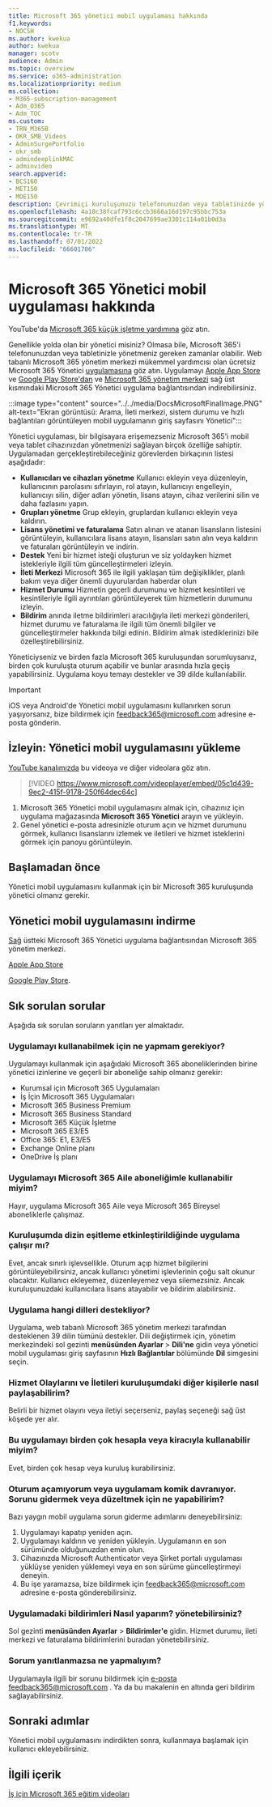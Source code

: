 ```yaml
---
title: Microsoft 365 yönetici mobil uygulaması hakkında
f1.keywords:
- NOCSH
ms.author: kwekua
author: kwekua
manager: scotv
audience: Admin
ms.topic: overview
ms.service: o365-administration
ms.localizationpriority: medium
ms.collection:
- M365-subscription-management
- Adm_O365
- Adm_TOC
ms.custom:
- TRN_M365B
- OKR_SMB_Videos
- AdminSurgePortfolio
- okr_smb
- admindeeplinkMAC
- adminvideo
search.appverid:
- BCS160
- MET150
- MOE150
description: Çevrimiçi kuruluşunuzu telefonunuzdan veya tabletinizde yönetmek için web tabanlı Microsoft 365 yönetim merkezi eşlikçiniz olan Microsoft 365 Yönetici uygulamasını edinin.
ms.openlocfilehash: 4a10c38fcaf793c6ccb3666a16d197c95bbc753a
ms.sourcegitcommit: e9692a40dfe1f8c2047699ae3301c114a01b0d3a
ms.translationtype: MT
ms.contentlocale: tr-TR
ms.lasthandoff: 07/01/2022
ms.locfileid: "66601706"
---
```

# <a name="about-the-microsoft-365-admin-mobile-app"></a>Microsoft 365 Yönetici mobil uygulaması hakkında

YouTube'da [Microsoft 365 küçük işletme yardımına](https://go.microsoft.com/fwlink/?linkid=2197659) göz atın.

Genellikle yolda olan bir yönetici misiniz? Olmasa bile, Microsoft 365'i telefonunuzdan veya tabletinizle yönetmeniz gereken zamanlar olabilir. Web tabanlı Microsoft 365 yönetim merkezi mükemmel yardımcısı olan ücretsiz Microsoft 365 Yönetici [uygulamasına](https://go.microsoft.com/fwlink/?LinkID=627216) göz atın. Uygulamayı [Apple App Store](https://apps.apple.com/app/apple-store/id761397963?pt=80423&ct=docsaboutadminapp&mt=8) ve [Google Play Store'dan](https://play.google.com/store/apps/details?id=com.ms.office365admin&referrer=utm_source%3Ddocsaboutadminapp%26utm_campaign%25docsaboutadminapp) ve <a href="https://go.microsoft.com/fwlink/p/?linkid=2024339" target="_blank">Microsoft 365 yönetim merkezi</a> sağ üst kısmındaki Microsoft 365 Yönetici uygulama bağlantısından indirebilirsiniz.

:::image type="content" source="../../media/DocsMicrosoftFinalImage.PNG" alt-text="Ekran görüntüsü: Arama, İleti merkezi, sistem durumu ve hızlı bağlantıları görüntüleyen mobil uygulamanın giriş sayfasını Yönetici":::

Yönetici uygulaması, bir bilgisayara erişemezseniz Microsoft 365'i mobil veya tablet cihazınızdan yönetmenizi sağlayan birçok özelliğe sahiptir. Uygulamadan gerçekleştirebileceğiniz görevlerden birkaçının listesi aşağıdadır:

- **Kullanıcıları ve cihazları yönetme** Kullanıcı ekleyin veya düzenleyin, kullanıcının parolasını sıfırlayın, rol atayın, kullanıcıyı engelleyin, kullanıcıyı silin, diğer adları yönetin, lisans atayın, cihaz verilerini silin ve daha fazlasını yapın.
- **Grupları yönetme** Grup ekleyin, gruplardan kullanıcı ekleyin veya kaldırın.
- **Lisans yönetimi ve faturalama** Satın alınan ve atanan lisansların listesini görüntüleyin, kullanıcılara lisans atayın, lisansları satın alın veya kaldırın ve faturaları görüntüleyin ve indirin.
- **Destek** Yeni bir hizmet isteği oluşturun ve siz yoldayken hizmet istekleriyle ilgili tüm güncelleştirmeleri izleyin.
- **İleti Merkezi** Microsoft 365 ile ilgili yaklaşan tüm değişiklikler, planlı bakım veya diğer önemli duyurulardan haberdar olun
- **Hizmet Durumu** Hizmetin geçerli durumunu ve hizmet kesintileri ve kesintileriyle ilgili ayrıntıları görüntüleyerek tüm hizmetlerin durumunu izleyin.
- **Bildirim** anında iletme bildirimleri aracılığıyla ileti merkezi gönderileri, hizmet durumu ve faturalama ile ilgili tüm önemli bilgiler ve güncelleştirmeler hakkında bilgi edinin. Bildirim almak istediklerinizi bile özelleştirebilirsiniz.

Yöneticiyseniz ve birden fazla Microsoft 365 kuruluşundan sorumluysanız, birden çok kuruluşta oturum açabilir ve bunlar arasında hızla geçiş yapabilirsiniz. Uygulama koyu temayı destekler ve 39 dilde kullanılabilir.
  
> [!IMPORTANT]
> iOS veya Android'de Yönetici mobil uygulamasını kullanırken sorun yaşıyorsanız, bize bildirmek için [feedback365@microsoft.com](mailto:feedback365@microsoft.com) adresine e-posta gönderin.

## <a name="watch-install-the-admin-mobile-app"></a>İzleyin: Yönetici mobil uygulamasını yükleme

[YouTube kanalımızda](https://go.microsoft.com/fwlink/?linkid=2198017) bu videoya ve diğer videolara göz atın.

> [!VIDEO https://www.microsoft.com/videoplayer/embed/05c1d439-9ec2-415f-9178-250f64dec64c]

1. Microsoft 365 Yönetici mobil uygulamasını almak için, cihazınız için uygulama mağazasında **Microsoft 365 Yönetici** arayın ve yükleyin.
2. Genel yönetici e-posta adresinizle oturum açın ve hizmet durumunu görmek, kullanıcı lisanslarını izlemek ve iletileri ve hizmet isteklerini görmek için panoyu görüntüleyin.

## <a name="before-you-begin"></a>Başlamadan önce

Yönetici mobil uygulamasını kullanmak için bir Microsoft 365 kuruluşunda yönetici olmanız gerekir.
  
## <a name="download-the-admin-mobile-app"></a>Yönetici mobil uygulamasını indirme

<a href="https://go.microsoft.com/fwlink/p/?linkid=2024339" target="_blank">Sağ</a> üstteki Microsoft 365 Yönetici uygulama bağlantısından Microsoft 365 yönetim merkezi. 

[Apple App Store](https://apps.apple.com/app/apple-store/id761397963?pt=80423&ct=docsaboutadminapp&mt=8) 

[Google Play Store](https://play.google.com/store/apps/details?id=com.ms.office365admin&referrer=utm_source%3Ddocsaboutadminapp%26utm_campaign%25docsaboutadminapp).

## <a name="frequently-asked-questions"></a>Sık sorulan sorular

Aşağıda sık sorulan soruların yanıtları yer almaktadır.
  
### <a name="what-do-i-need-to-do-to-be-able-to-use-the-app"></a>Uygulamayı kullanabilmek için ne yapmam gerekiyor?

Uygulamayı kullanmak için aşağıdaki Microsoft 365 aboneliklerinden birine yönetici izinlerine ve geçerli bir aboneliğe sahip olmanız gerekir:

- Kurumsal için Microsoft 365 Uygulamaları
- İş İçin Microsoft 365 Uygulamaları
- Microsoft 365 Business Premium
- Microsoft 365 Business Standard
- Microsoft 365 Küçük İşletme
- Microsoft 365 E3/E5
- Office 365: E1, E3/E5
- Exchange Online planı
- OneDrive İş planı
  
### <a name="can-i-use-the-app-with-my-microsoft-365-family-subscription"></a>Uygulamayı Microsoft 365 Aile aboneliğimle kullanabilir miyim?

Hayır, uygulama Microsoft 365 Aile veya Microsoft 365 Bireysel aboneliklerle çalışmaz.

### <a name="will-the-app-work-if-my-organization-has-directory-synchronization-enabled"></a>Kuruluşumda dizin eşitleme etkinleştirildiğinde uygulama çalışır mı?

Evet, ancak sınırlı işlevsellikle. Oturum açıp hizmet bilgilerini görüntüleyebilirsiniz, ancak kullanıcı yönetimi işlevlerinin çoğu salt okunur olacaktır. Kullanıcı ekleyemez, düzenleyemez veya silemezsiniz. Ancak kuruluşunuzdaki kullanıcılara lisans atayabilir ve bildirim alabilirsiniz.
  
### <a name="what-languages-are-supported-by-the-app"></a>Uygulama hangi dilleri destekliyor?

Uygulama, web tabanlı Microsoft 365 yönetim merkezi tarafından desteklenen 39 dilin tümünü destekler. Dili değiştirmek için, yönetim merkezindeki sol gezinti **menüsünden Ayarlar** > **Dili'ne** gidin veya yönetici mobil uygulaması giriş sayfasının **Hızlı Bağlantılar** bölümünde **Dil** simgesini seçin.
  
### <a name="how-can-i-share-the-service-incidents-and-messages-with-the-rest-of-my-organization"></a>Hizmet Olaylarını ve İletileri kuruluşumdaki diğer kişilerle nasıl paylaşabilirim?

Belirli bir hizmet olayını veya iletiyi seçerseniz, paylaş seçeneği sağ üst köşede yer alır.
  
### <a name="can-i-use-this-app-with-multiple-accounts-or-tenants"></a>Bu uygulamayı birden çok hesapla veya kiracıyla kullanabilir miyim?

Evet, birden çok hesap veya kuruluş kurabilirsiniz.

### <a name="im-unable-to-login-or-my-app-is-acting-funny-what-can-i-do-to-troubleshoot-or-fix-the-issue"></a>Oturum açamıyorum veya uygulamam komik davranıyor. Sorunu gidermek veya düzeltmek için ne yapabilirim?

Bazı yaygın mobil uygulama sorun giderme adımlarını deneyebilirsiniz:

1. Uygulamayı kapatıp yeniden açın.
1. Uygulamayı kaldırın ve yeniden yükleyin. Uygulamanın en son sürümünde olduğunuzdan emin olun.
1. Cihazınızda Microsoft Authenticator veya Şirket portalı uygulaması yüklüyse yeniden yüklemeyi veya en son sürüme güncelleştirmeyi deneyin.
1. Bu işe yaramazsa, bize bildirmek için feedback365@microsoft.com adresine e-posta gönderebilirsiniz.

### <a name="how-do-i-manage-notifications-in-the-app"></a>Uygulamadaki bildirimleri Nasıl yaparım? yönetebilirsiniz?

Sol gezinti **menüsünden Ayarlar** > **Bildirimler'e** gidin. Hizmet durumu, ileti merkezi ve faturalama bildirimlerini buradan yönetebilirsiniz.

### <a name="what-do-i-do-if-my-question-isnt-answered"></a>Sorum yanıtlanmazsa ne yapmalıyım?

Uygulamayla ilgili bir sorunu bildirmek için [e-posta feedback365@microsoft.com](mailto:feedback365@microsoft.com) . Ya da bu makalenin en altında geri bildirim sağlayabilirsiniz.

## <a name="next-steps"></a>Sonraki adımlar

Yönetici mobil uygulamasını indirdikten sonra, kullanmaya başlamak için kullanıcı ekleyebilirsiniz.
  
## <a name="related-content"></a>İlgili içerik

[İş için Microsoft 365 eğitim videoları](../../business-video/index.yml)

